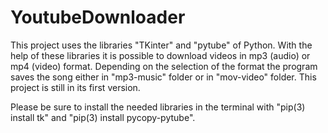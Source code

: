 # YoutubeDownloader

This project uses the libraries "TKinter" and "pytube" of Python. With the help of these libraries it is possible to download videos in mp3 (audio) or mp4 (video) format.
Depending on the selection of the format the program saves the song either in "mp3-music" folder or in "mov-video" folder. This project is still in its first version. 

Please be sure to install the needed libraries in the terminal with "pip(3) install tk" and "pip(3) install pycopy-pytube".
